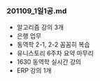 ### 201109_1일1공.md
- 알고리즘 강의 3개
- 은행 업무
- 동역학 2-1, 2-2 꼼꼼히 복습
- 유니스토리 6주차 요약 마무리
- 1630 동역학 실시간 강의
- ERP 강의 1개
